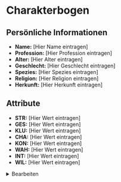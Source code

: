# Charakterbogen

## Persönliche Informationen

- **Name:** [Hier Name eintragen]
- **Profession:** [Hier Profession eintragen]
- **Alter:** [Hier Alter eintragen]
- **Geschlecht:** [Hier Geschlecht eintragen]
- **Spezies:** [Hier Spezies eintragen]
- **Religion:** [Hier Religion eintragen]
- **Herkunft:** [Hier Herkunft eintragen]

## Attribute

- **STR:** [Hier Wert eintragen]
- **GES:** [Hier Wert eintragen]
- **KLU:** [Hier Wert eintragen]
- **CHA:** [Hier Wert eintragen]
- **KON:** [Hier Wert eintragen]
- **WAH:** [Hier Wert eintragen]
- **INT:** [Hier Wert eintragen]
- **WIL:** [Hier Wert eintragen]

<details>
  <summary>Bearbeiten</summary>
  <form>
    <label for="name">Name:</label>
    <input type="text" id="name">
    <label for="profession">Profession:</label>
    <input type="text" id="profession">
    <label for="alter">Alter:</label>
    <input type="number" id="alter">
    <label for="geschlecht">Geschlecht:</label>
    <select id="geschlecht">
      <option value="männlich">Männlich</option>
      <option value="weiblich">Weiblich</option>
      <option value="divers">Divers</option>
    </select>
    <label for="spezies">Spezies:</label>
    <input type="text" id="spezies">
    <label for="religion">Religion:</label>
    <input type="text" id="religion">
    <label for="herkunft">Herkunft:</label>
    <input type="text" id="herkunft">

    <label for="str">STR:</label>
    <input type="number" id="str">
    <label for="ges">GES:</label>
    <input type="number" id="ges">
    <label for="klu">KLU:</label>
    <input type="number" id="klu">
    <label for="cha">CHA:</label>
    <input type="number" id="cha">
    <label for="kon">KON:</label>
    <input type="number" id="kon">
    <label for="wah">WAH:</label>
    <input type="number" id="wah">
    <label for="int">INT:</label>
    <input type="number" id="int">
    <label for="wil">WIL:</label>
    <input type="number" id="wil">
   
    <button onclick="speichern()">Speichern</button>
  </form>
</details>

<script>
  function speichern() {
    var name = document.getElementById('name').value;
    var profession = document.getElementById('profession').value;
    var alter = document.getElementById('alter').value;
    var geschlecht = document.getElementById('geschlecht').value;
    var spezies = document.getElementById('spezies').value;
    var religion = document.getElementById('religion').value;
    var herkunft = document.getElementById('herkunft').value;

    var str = document.getElementById('str').value;
    var ges = document.getElementById('ges').value;
    var klu = document.getElementById('klu').value;
    var cha = document.getElementById('cha').value;
    var kon = document.getElementById('kon').value;
    var wah = document.getElementById('wah').value;
    var int = document.getElementById('int').value;
    var wil = document.getElementById('wil').value;

    // Hier könntest du die gesammelten Daten weiterverarbeiten, z.B. in einer Datenbank speichern oder an einen Server senden
    console.log("Name:", name);
    console.log("Profession:", profession);
    console.log("Alter:", alter);
    console.log("Geschlecht:", geschlecht);
    console.log("Spezies:", spezies);
    console.log("Religion:", religion);
    console.log("Herkunft:", herkunft);

    console.log("STR:", str);
    console.log("GES:", ges);
    console.log("KLU:", klu);
    console.log("CHA:", cha);
    console.log("KON:", kon);
    console.log("WAH:", wah);
    console.log("INT:", int);
    console.log("WIL:", wil);
  }
</script>
